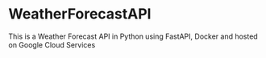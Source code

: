 # WeatherForecastAPI
This is a Weather Forecast API in Python using FastAPI, Docker and hosted on Google Cloud Services
